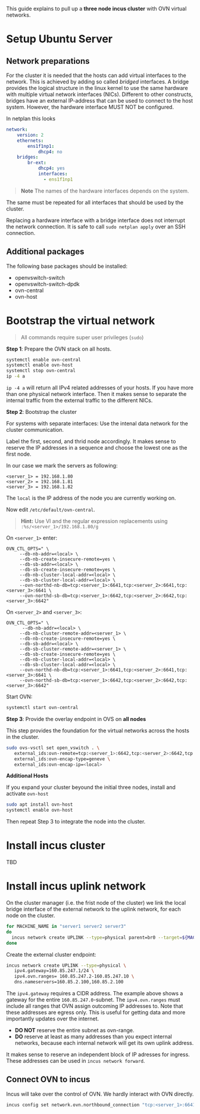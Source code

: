 This guide explains to pull up a **three node incus cluster** with OVN virtual networks. 

# Setup Ubuntu Server 

## Network preparations

For the cluster it is needed that the hosts can add virtual interfaces to the network. This is achieved by adding so called *bridged* interfaces. A bridge provides the logical structure in the linux kernel to use the same hardware with multiple virtual network interfaces (NICs). Different to other constructs, bridges have an external IP-address that can be used to connect to the host system. However, the hardware interface MUST NOT be configured. 

In netplan this looks 

```yaml
network:
    version: 2
    ethernets:
        ens1f1np1:
            dhcp4: no
    bridges:
        br-ext:
            dhcp4: yes
            interfaces:
              - ens1f1np1
``` 

> **Note** The names of the hardware interfaces depends on the system.

The same must be repeated for all interfaces that should be used by the cluster.

Replacing a hardware interface with a bridge interface does not interrupt the 
network connection. It is safe to call `sudo netplan apply` over an SSH connection. 

## Additional packages 

The following base packages should be installed: 

- openvswitch-switch
- openvswitch-switch-dpdk
- ovn-central
- ovn-host

# Bootstrap the virtual network 

> All commands require super user privileges (`sudo`)

**Step 1**: Prepare the OVN stack on all hosts. 

```bash
systemctl enable ovn-central
systemctl enable ovn-host
systemctl stop ovn-central
ip -4 a 
```

`ip -4 a` will return all IPv4 related addresses of your hosts. If you have more than 
one physical network interface. Then it makes sense to separate the internal traffic from 
the external traffic to the different NICs. 

**Step 2**: Bootstrap the cluster 

For systems with separate interfaces: Use the intenal data network for the cluster communication.

Label the first, second, and thrid node accordingly. It makes sense to reserve the IP addresses 
in a sequence and choose the lowest one as the first node.

In our case we mark the servers as following: 

```
<server_1> = 192.168.1.80
<server_2> = 192.168.1.81
<server_3> = 192.168.1.82
```

The `local` is the IP address of the node you are currently working on. 

Now edit `/etc/default/ovn-central`.

> **Hint:** Use VI and the regular expression replacements using `:%s/<server_1>/192.168.1.80/g`

On `<server_1>` enter: 

```
OVN_CTL_OPTS=" \
     --db-nb-addr=<local> \
     --db-nb-create-insecure-remote=yes \
     --db-sb-addr=<local> \
     --db-sb-create-insecure-remote=yes \
     --db-nb-cluster-local-addr=<local> \
     --db-sb-cluster-local-addr=<local> \
     --ovn-northd-nb-db=tcp:<server_1>:6641,tcp:<server_2>:6641,tcp:<server_3>:6641 \
     --ovn-northd-sb-db=tcp:<server_1>:6642,tcp:<server_2>:6642,tcp:<server_3>:6642"
```

On `<server_2>` and `<server_3>`: 

```
OVN_CTL_OPTS=" \
      --db-nb-addr=<local> \
     --db-nb-cluster-remote-addr=<server_1> \
     --db-nb-create-insecure-remote=yes \
     --db-sb-addr=<local> \
     --db-sb-cluster-remote-addr=<server_1> \
     --db-sb-create-insecure-remote=yes \
     --db-nb-cluster-local-addr=<local> \
     --db-sb-cluster-local-addr=<local> \
     --ovn-northd-nb-db=tcp:<server_1>:6641,tcp:<server_2>:6641,tcp:<server_3>:6641 \
     --ovn-northd-sb-db=tcp:<server_1>:6642,tcp:<server_2>:6642,tcp:<server_3>:6642"
```

Start OVN:

```bash
systemctl start ovn-central
```

**Step 3**: Provide the overlay endpoint in OVS on **all nodes**

This step provides the foundation for the virtual networks across the 
hosts in the cluster. 

```bash
sudo ovs-vsctl set open_vswitch . \
   external_ids:ovn-remote=tcp:<server_1>:6642,tcp:<server_2>:6642,tcp:<server_3>:6642 \
   external_ids:ovn-encap-type=geneve \
   external_ids:ovn-encap-ip=<local>
```

**Additional Hosts** 

If you expand your cluster beyound the initial three nodes, install and activate `ovn-host` 

```bash
sudo apt install ovn-host
systemctl enable ovn-host
```

Then repeat Step 3 to integrate the node into the cluster. 

# Install incus cluster

TBD

# Install incus uplink network

On the cluster manager (i.e. the frist node of the cluster) we link the local bridge interface 
of the external network to the uplink network, for each node on the cluster.

```bash
for MACHINE_NAME in "server1 server2 server3"
do 
  incus network create UPLINK --type=physical parent=br0 --target=${MACHINE_NAME}
done
```

Create the external cluster endpoint:

```bash
incus network create UPLINK --type=physical \
   ipv4.gateway=160.85.247.1/24 \
   ipv4.ovn.ranges= 160.85.247.2-160.85.247.10 \
   dns.nameservers=160.85.2.100,160.85.2.100
```

The `ipv4.gateway` requires a CIDR address. The example above shows a gateway for the 
entire `160.85.247.0`-subnet. The `ipv4.ovn.ranges` must include all ranges that OVN assign 
outcoming IP addresses to. Note that these addresses are egress only. This is useful for getting
data and more importantly updates over the internet. 

- **DO NOT** reserve the entire subnet as ovn-range. 
- **DO** reserve at least as many addresses than you expect internal networks, because
  each internal network will get its own uplink address.

It makes sense to reserve an independent block of IP adresses for ingress. 
These addresses can be used in `incus network forward`. 

## Connect OVN to incus

Incus will take over the control of OVN. We hardly interact with OVN directly.

```bash
incus config set network.ovn.northbound_connection "tcp:<server_1>:6641,tcp:<server_2>:6641,tcp:<server_3>:6641"
```

